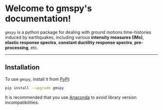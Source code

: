 # Welcome to gmspy's documentation!

`gmspy` is a python package for dealing with ground motions time-histories induced by earthquakes, including various **intensity measures (IMs)**, **elastic response spectra**, **constant ductility response spectra**, **pre-processing**, etc.

---

## Installation

To use `gmspy`, install it from [PyPI](https://pypi.org/project/gmspy/):

```bash
pip install --upgrade gmspy
```

It is recommended that you use [Anaconda](https://www.anaconda.com/) to avoid library version incompatibilities.